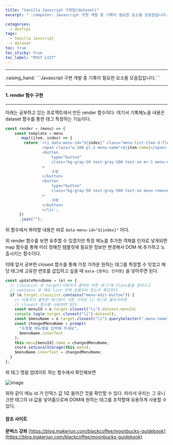 ```yaml
---
title: "Vanilla Javscript 구현팁(dataset)"
excerpt: " :computer: Javascript 구현 개발 중 기록이 필요한 요소들 모음집입니다."

categories:
  - devTips
tags:
  - Vanilla Javscript
  - dataset
toc: true
toc_sticky: true
toc_label: "POST LIST"
---
```


<hr>
:raising_hand:  ```Javascript 구현 개발 중 기록이 필요한 요소들 모음집입니다.```
<hr>

#### 1. render 함수 구현

---

아래는 공부하고 있는 프로젝트에서 만든 render 함수이다.
여기서 기록해노을 내용은 dataset 함수를 통한 태그 특정하는 기능이다.

```js
const render = (menu) => {
    const template = menu
      .map((item, index) => {
        return `<li data-menu-id="${index}" class="menu-list-item d-flex items-center py-2">
                <span class="w-100 pl-2 menu-name">${item.name}</span>
                <button
                    type="button"
                    class="bg-gray-50 text-gray-500 text-sm mr-1 menu-edit-button"
                >
                    수정
                </button>
                <button
                    type="button"
                    class="bg-gray-50 text-gray-500 text-sm menu-remove-button"
                >
                    삭제
                </button>
                </li>`;
      })
      .join("");
```

위 함수에서 봐야할 내용은 바로 `data-menu-id="${index}"` 이다.

위 render 함수를 보면 유추할 수 있겠지만 특정 메뉴를 추가한 객체를 인자로 넣게되면 map 함수를 통해 미리 정해진 템플릿에 필요한 정보만 변경해서 DOM 에 추가하고 노출시키는 함수이다.

이때 앞서 공부한 closest 함수를 통해 가장 가까운 원하는 태그를 특정할 수 잇었고 해당 태그에 고유한 번호를 삽입하고 싶을 때 `data-{원하는 인자명}` 을 넣어주면 된다.

```js
const updateMenuName = (e) => {
  // classList 로 target(사용자가 클릭한 버튼 태그)에 Class들을 끌어오고
  // contains 로 해당 list 안에 포함되어 있는지 확인한다.
  if (e.target.classList.contains("menu-edit-button")) {
    // 사용자가 클릭한 태그에서 가장 가까운 li 태그로 올라가려면
    // closest 함수를 사용하면 된다.
    const menuId = e.target.closest("li").dataset.menuId;
    console.log(e.target.closest("li").dataset);
    const $menuName = e.target.closest("li").querySelector(".menu-name");
    const changedMenuName = prompt(
      "수정할 메뉴명을 입력해 주세요",
      $menuName.innerText
    );
    this.menu[menuId].name = changedMenuName;
    store.setLocalStorage(this.menu);
    $menuName.innerText = changedMenuName;
  }
};
```

위 태그 명을 업데이트 하는 함수에서 확인해보면

![image](https://user-images.githubusercontent.com/56063287/146678328-dc79a4db-4fcf-4b92-bde7-a1723236229d.png)

위와 같이 메뉴 id 가 인덱스 값 1로 들어간 것을 확인할 수 있다.
따라서 우리는 그 유니크한 태그의 id 값을 넣어줌으로써 DOM에 원하는 태그를 조작할때 유용하게 사용할 수 있다.

#### 참조 사이트

**문벅스 강좌**
[https://blog.makerjun.com/blackcoffee/moonbucks-guidebook](https://blog.makerjun.com/blackcoffee/moonbucks-guidebook)
